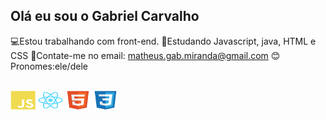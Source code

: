 ## Olá eu sou o Gabriel Carvalho
💻Estou trabalhando com front-end.
🌱Estudando Javascript, java, HTML e CSS
📩Contate-me no email: matheus.gab.miranda@gmail.com
😊Pronomes:ele/dele

<div style="display: inline_block"><br>
  <img align="center" alt="Matheus365-Js" height="30" width="40" src="https://raw.githubusercontent.com/devicons/devicon/master/icons/javascript/javascript-plain.svg">
  <img align="center" alt="Matheus365-React" height="30" width="40" src="https://raw.githubusercontent.com/devicons/devicon/master/icons/react/react-original.svg">
  <img align="center" alt="Matheus365-HTML" height="30" width="40" src="https://raw.githubusercontent.com/devicons/devicon/master/icons/html5/html5-original.svg">
  <img align="center" alt="Matheus365-CSS" height="30" width="40" src="https://raw.githubusercontent.com/devicons/devicon/master/icons/css3/css3-original.svg">
</div>
